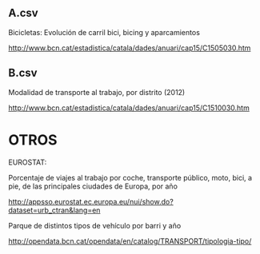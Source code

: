 A.csv
-----

Bicicletas: Evolución de carril bici, bicing y aparcamientos

http://www.bcn.cat/estadistica/catala/dades/anuari/cap15/C1505030.htm

B.csv
-----

Modalidad de transporte al trabajo, por distrito (2012)

http://www.bcn.cat/estadistica/catala/dades/anuari/cap15/C1510030.htm

OTROS
======

EUROSTAT:

Porcentaje de viajes al trabajo por coche, transporte público, moto, bici, a pie, de las principales ciudades de Europa, por año

http://appsso.eurostat.ec.europa.eu/nui/show.do?dataset=urb_ctran&lang=en

Parque de distintos tipos de vehículo por barri y año

http://opendata.bcn.cat/opendata/en/catalog/TRANSPORT/tipologia-tipo/
